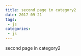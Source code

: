 ```yaml
---
title: second page in category2
date: 2017-09-21
tags:
 - js
categories: 
 - js
---
```


second page in category2